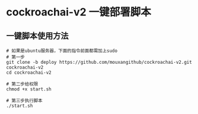 # cockroachai-v2 一键部署脚本


## 一键脚本使用方法
```
# 如果是ubuntu服务器，下面的指令前面都需加上sudo
# 第一步
git clone -b deploy https://github.com/mouxangithub/cockroachai-v2.git cockroachai-v2
cd cockroachai-v2

# 第二步给权限
chmod +x start.sh

# 第三步执行脚本
./start.sh
```